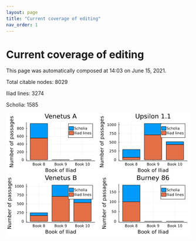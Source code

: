 ```yaml
---
layout: page
title: "Current coverage of editing"
nav_order: 1
---
```



# Current coverage of editing

This page was automatically composed at 14:03 on June 15, 2021.

Total citable nodes: 8029

Iliad lines: 3274

Scholia: 1585

![Summary of coverage](./coverage.png)